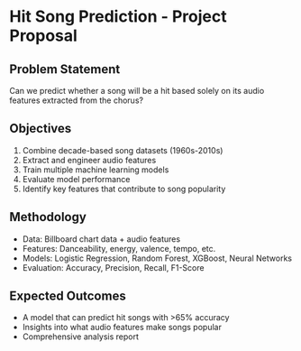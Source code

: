 # Hit Song Prediction - Project Proposal

## Problem Statement
Can we predict whether a song will be a hit based solely on its audio features extracted from the chorus?

## Objectives
1. Combine decade-based song datasets (1960s-2010s)
2. Extract and engineer audio features
3. Train multiple machine learning models
4. Evaluate model performance
5. Identify key features that contribute to song popularity

## Methodology
- Data: Billboard chart data + audio features
- Features: Danceability, energy, valence, tempo, etc.
- Models: Logistic Regression, Random Forest, XGBoost, Neural Networks
- Evaluation: Accuracy, Precision, Recall, F1-Score

## Expected Outcomes
- A model that can predict hit songs with >65% accuracy
- Insights into what audio features make songs popular
- Comprehensive analysis report